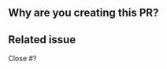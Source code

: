 ## Why are you creating this PR?

## Related issue

<!-- e.g. Close #452 (issue number) -->
Close #?
